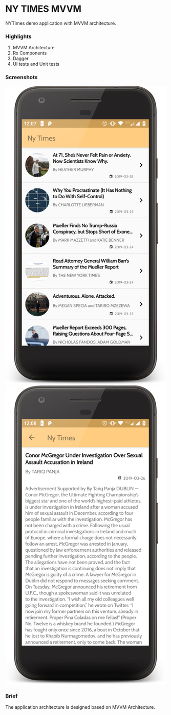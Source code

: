 # NY TIMES MVVM
NYTimes demo application with MVVM architecture.

### Highlights

1. MVVM Architecture
2. Rx Components
3. Dagger
4. UI tests and Unit tests

### Screenshots
![Alt text](/screenshots/news_feeds.png?raw=true "News Feeds")
![Alt text](/screenshots/news_details.png?raw=true "News Details")

### Brief
The application architecture is designed based on MVVM Architecture.

